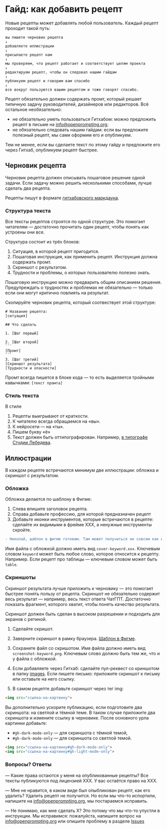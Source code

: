 # Гайд: как добавить рецепт

Новые рецепты может добавлять любой пользователь. Каждый рецепт проходит такой путь:

```
вы пишете черновик рецепта
↓
добавляете иллюстрации
↓
присылаете рецепт нам
↓
мы проверяем, что рецепт работает и соответствует целям проекта
↓
редактируем рецепт, чтобы он следовал нашим гайдам
↓
публикуем рецепт и говорим вам спасибо
↓
все вокруг пользуются вашим рецептом и тоже говорят спасибо.
```

Рецепт обязательно должен содержать промт, который решает типичную задачу руководителей, дизайнеров или редакторов. Всё остальное необязательно:
* не обязательно уметь пользоваться Гитхабом: можно предложить рецепт в письме на info@openprompting.org;   
* не обязательно следовать нашим гайдам: если вы предложите полезный рецепт, мы сами оформим его и опубликуем.  

Тем не менее, если вы сделаете текст по этому гайду и предложите его через Гитхаб, опубликуем рецепт быстрее.

## Черновик рецепта
Черновик рецепта должен описывать пошаговое решение одной задачи. Если задачу можно решить несколькими способами, лучше сделать два рецепта. 

Рецепты пишут в формате [гитхабовского маркдауна](https://docs.github.com/en/get-started/writing-on-github/getting-started-with-writing-and-formatting-on-github/basic-writing-and-formatting-syntax).

### Структура текста
Все тексты рецептов строятся по одной структуре. Это помогает читателям — достаточно прочитать один рецепт, чтобы понять как устроены они все.

Структура состоит из трёх блоков:
1. Ситуация, в которой рецепт пригодится.
2. Пошаговая инструкция, как применить рецепт. Инструкция должна содержать промт.
3. Скриншот с результатом.
4. Трудности и проблемы, о которых пользователю полезно знать.

Пошаговую инструкцию можно предварить общим описанием решения. Предупреждать о трудностях и проблемах не обязательно — только если они могут критично повлиять на результат.

Скопируйте черновик рецепта, который соотвествует этой структуре:
   
    # Название рецепта:
    [ситуация]

    ## Что сделать

    1. [Шаг первый] 
 
    2. [Шаг второй]
    ``` 
    [Промт]
    ```
    3. [Шаг третий]
    [Скриншот результата]
    [Трудности и опасности]

Промт всегда пишется в блоке кода — то есть выделяется тройными кавычками:
    ```[текст промта]```

### Стиль текста
В стиле
1. Рецепты выигрывают от краткости. 
2. К читателю всегда обращаемся на «вы».
3. К нейросети — на «ты».
4. Пишем букву «ё»
5. Текст должен быть оттипографирован. Например, [в типографе Студии Лебедева](https://www.artlebedev.ru/typograf/).


## Иллюстрации
В каждом рецепте встречаются минимум две иллюстрации: обложка и скриншот с результатом. 

### Обложка

Обложка делается по шаблону в Фигме:
1. Слева впишите заголовок рецепта.
2. Справа добавьте профессию, для которой предназначен рецепт
3. Добавьте иконки инструментов, которые встречаются в рецепте: сделайте их видимыми в фрейме XXX, а ненужные инструменты скройте.

```diff
- Николай, шаблон в фигме готовим. Там может получиться не совсем как в инструкции. Но будет похоже.
```

Имя файла с обложкой должно иметь вид `cover-keyword.xxx`. Ключевым словом `keyword` может быть любое слово, которое относится к рецепту. Например. Если рецепт про таблицы — ключевым словом может быть `table`. 

### Скриншоты
Скриншот результата лучше приложить к черновику — это помогает быстрее понять пользу от рецепта. Скриншот не обязательно содержит весь результат — например, весь текст ответа ЧатГПТ. Достаточно показать фрагмент, которого хватит, чтобы понять качество результата.

Скриншот должен быть сделан в высоком разрешении и подходить для экранов с ретиной. 


1. Сделайте скришот.
2. Заверните скриншот в рамку браузера. [Шаблон в Фигме](https://www.figma.com/file/asrsWKGehb5qJ7ggnKAfuv/screenshot-template?type=design&node-id=0-1&t=b1lJxOyBpkVf6iMT-0).
3. Сохраните файл со скришотом. Имя файла должно иметь вид `screenshot-keyword.png`. Ключевым слово должно быть тем же, что и у файла с обложкой.
4. Если добавляете через Гитхаб: сделайте пул-реквест со криншотом в папку [images](https://github.com/Open-Prompting/Open-Prompting/tree/main/images).  Если пишете письмо: приложите скриншот к письму или оставьте на него ссылку.

5. В самом рецепте добавьте скриншот через тег img:
```html
<img src="ссылка-на-картинку">
```

Вы дополнительно ускорите публикацию, если подготовите два скриншота: на светлой и тёмной теме.
В таком случае приложите два скриншота и измените ссылку в черновике. После основного урла картинки добавьте:
* `#gh-dark-mode-only` — для скриншота с тёмной темой,
* `#gh-dark-mode-only` — для скриншота со светлой темой.

```html
<img src="ссылка-на-картинку#gh-dark-mode-only">
<img src="ссылка-на-картинку#gh-light-mode-only">

```

### Вопросы? Ответы

— Какие права остаются у меня на опубликованные рецепты?
Все тексты публикуются под лицензией XXX. У вас остаётся право на XXX.

— Мне не нравится, в каком виде был опыбликован рецепт, как его удалить?
Удалить рецепт не получится. Но если мы что-то испортили, напишите на info@openprompting.org, мы постараемся исправить.

— Не понимаю, как мне сделать X?
Это потому что мы что-то упустли в инструкции. Мы исправимся: пожалуйста, напишите вопрос на info@openprompting.org или опишите проблему в разделе [Issues](https://github.com/Open-Prompting/Open-Prompting/issues)
